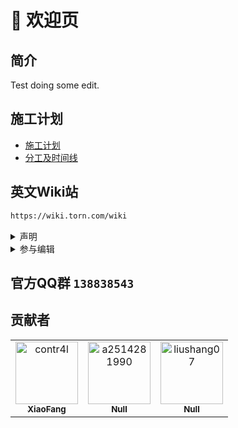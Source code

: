 # 🌆 欢迎页

## 简介

Test doing some edit.

## 施工计划
* [施工计划](/welcome/dev_plans/README.md)
* [分工及时间线](welcome/dev_plans/job_assign.md)

## 英文Wiki站

```html
https://wiki.torn.com/wiki
```

<details>

<summary>声明</summary>

页面布局及内容均来自官方Wiki

</details>

<details>

<summary>参与编辑</summary>

1. 申请editor权限
2. 编辑并提交Edit Merge Request
3. 等待修改合入主分支

</details>

## 官方QQ群 `138838543`

## 贡献者
<!-- readme: collaborators,contributors -start -->
<table>
<tr>
    <td align="center">
        <a href="https://github.com/contr4l">
            <img src="https://avatars.githubusercontent.com/u/30452426?v=4" width="100;" alt="contr4l"/>
            <br />
            <sub><b>XiaoFang</b></sub>
        </a>
    </td>
    <td align="center">
        <a href="https://github.com/a2514281990">
            <img src="https://avatars.githubusercontent.com/u/55022133?v=4" width="100;" alt="a2514281990"/>
            <br />
            <sub><b>Null</b></sub>
        </a>
    </td>
    <td align="center">
        <a href="https://github.com/liushang07">
            <img src="https://avatars.githubusercontent.com/u/38568403?v=4" width="100;" alt="liushang07"/>
            <br />
            <sub><b>Null</b></sub>
        </a>
    </td></tr>
</table>
<!-- readme: collaborators,contributors -end -->

